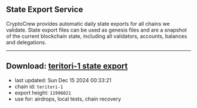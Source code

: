 ## State Export Service
CryptoCrew provides automatic daily state exports for all chains we validate. State export files can be used as genesis files and are a snapshot of the current blockchain state, including all validators, accounts, balances and delegations.

---
**Download: [teritori-1 state export](https://dl-eu2.ccvalidators.com/SERVICE/teritori/teritori-1_export_11996021.json)**
---

- last updated: Sun Dec 15 2024 00:33:21
- chain id: `teritori-1`
- export height: `11996021`
- use for: airdrops, local tests, chain recovery
